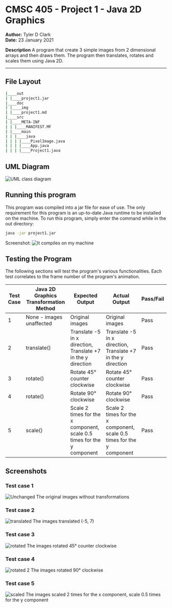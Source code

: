 # CMSC 405 - Project 1 - Java 2D Graphics

**Author:** Tyler D Clark  
**Date:** 23 January 2021

**Description** A program that create 3 simple images from 2 dimensional arrays and then draws them. The program then translates, rotates and scales them using Java 2D.

___

## File Layout

``` bash
|____out
| |____project1.jar
|____doc
| |____img
| |____project1.md
|____src
| |____META-INF
| | |____MANIFEST.MF
| |____main
| | |____java
| | | |____PixelImage.java
| | | |____App.java
| | | |____Project1.java
```

## UML Diagram

![UML class diagram](img/diagram.png)

## Running this program

This program was compiled into a jar file for ease of use. The only requirement for this program is an up-to-date Java runtime to be installed on the machine. To run this program, simply enter the command while in the out directory:

``` bash
java -jar project1.jar
```

Screenshot:
![It compiles on my machine](img/ss1.png)

## Testing the Program

The following sections will test the program's various functionalities. Each test correlates to the frame number of the program's animation.

|Test Case|Java 2D Graphics Transformation Method|Expected Output|Actual Output|Pass/Fail
|---|---|---|---|---|
|1|None - images unaffected| Original images|Original images|Pass|
|2|translate()| Translate -5 in x direction, Translate +7 in the y direction|Translate -5 in x direction, Translate +7 in the y direction|Pass|
|3|rotate()|Rotate 45° counter clockwise|Rotate 45° counter clockwise|Pass|
|4|rotate()|Rotate 90° clockwise|Rotate 90° clockwise|Pass|
|5|scale()|Scale 2 times for the x component, scale 0.5 times for the y component|Scale 2 times for the x component, scale 0.5 times for the y component|Pass|

## Screenshots

### Test case 1
![Unchanged](img/ss2.png)
The original images without transformations

### Test case 2
![translated](img/ss3.png)
The images translated (-5, 7)

### Test case 3
![rotated](img/ss4.png)
The images rotated 45° counter clockwise

### Test case 4
![rotated 2](img/ss5.png)
The images rotated 90° clockwise

### Test case 5
![scaled](img/ss6.png)
The images scaled 2 times for the x component, scale 0.5 times for the y component